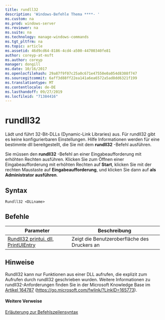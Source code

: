 ```yaml
---
title: rundll32
description: 'Windows-Befehle Thema ****- '
ms.custom: na
ms.prod: windows-server
ms.reviewer: na
ms.suite: na
ms.technology: manage-windows-commands
ms.tgt_pltfrm: na
ms.topic: article
ms.assetid: 46d9cd64-8186-4cd4-a500-44700340fe81
author: coreyp-at-msft
ms.author: coreyp
manager: dongill
ms.date: 10/16/2017
ms.openlocfilehash: 29a87f9f07c25a0c671e47550e0a054d8308f747
ms.sourcegitcommit: 6aff3d88ff22ea141a6ea6572a5ad8dd6321f199
ms.translationtype: MT
ms.contentlocale: de-DE
ms.lasthandoff: 09/27/2019
ms.locfileid: "71384416"
---
```

# <a name="rundll32"></a>rundll32



Lädt und führt 32-Bit-DLLs (Dynamic-Link Libraries) aus. Für rundll32 gibt es keine konfigurierbaren Einstellungen. Hilfe Informationen werden für eine bestimmte dll bereitgestellt, die Sie mit dem **rundll32** -Befehl ausführen.

Sie müssen den **rundll32** -Befehl an einer Eingabeaufforderung mit erhöhten Rechten ausführen. Klicken Sie zum Öffnen einer Eingabeaufforderung mit erhöhten Rechten auf **Start**, klicken Sie mit der rechten Maustaste auf **Eingabeaufforderung**, und klicken Sie dann auf **als Administrator ausführen**.

## <a name="syntax"></a>Syntax

```
Rundll32 <DLLname>
```

## <a name="commands"></a>Befehle

|Parameter|Beschreibung|
|---------|-----------|
|[Rundll32 printui. dll, PrintUIEntry](rundll32-printui.md)|Zeigt die Benutzeroberfläche des Druckers an|

## <a name="remarks"></a>Hinweise

Rundll32 kann nur Funktionen aus einer DLL aufrufen, die explizit zum Aufrufen durch rundll32 geschrieben wurden. Weitere Informationen zu rundll32-Anforderungen finden Sie in der Microsoft Knowledge Base im [Artikel 164787](https://go.microsoft.com/fwlink/?LinkID=165773) (https://go.microsoft.com/fwlink/?LinkID=165773).

#### <a name="additional-references"></a>Weitere Verweise

[Erläuterung zur Befehlszeilensyntax](command-line-syntax-key.md)